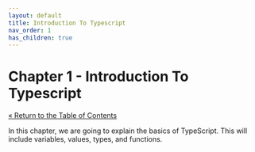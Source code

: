 ```yaml
---
layout: default
title: Introduction To Typescript
nav_order: 1
has_children: true
---
```


# Chapter 1 - Introduction To Typescript

[&laquo; Return to the Table of Contents](../index.md)

In this chapter, we are going to explain the basics of TypeScript.
This will include variables, values, types, and functions.